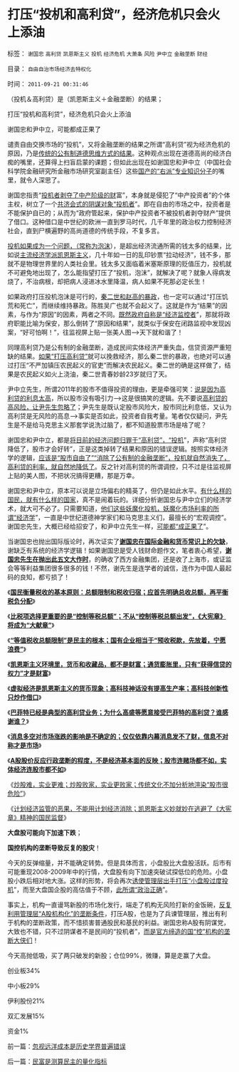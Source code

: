 # 打压“投机和高利贷”，经济危机只会火上添油

标签： `谢国忠` `高利贷` `凯恩斯主义` `投机` `经济危机` `大萧条` `风险` `尹中立` `金融垄断` `财经` 

目录： `自由自治市场经济去特权化`

时间： `2011-09-21 00:31:46`

（投机＆高利贷）是（凯恩斯主义＋金融垄断）的结果；

打压“投机和高利贷”，经济危机只会火上添油

谢国忠和尹中立，可能都成正果了

谴责自由交换市场的“投机”，又将金融垄断的结果之所谓“高利贷”视为经济危机的原因，乃是[传统的公有制道德思维方式的结果](../../../2011/8/27/基督教的反犹主义和马克思主义.md)。这种观点出现在道德高尚的经济白痴的嘴里，还算得上扫盲启蒙的课题；但如此出现在如谢国忠和尹中立（中国社会科学院金融研究所金融市场研究室副主任）这些[国产的“右派”专业知识分子](../../../2010/12/27/文革“知识越多越反动”错在那里？.md)的嘴里，就令人深思了。

谢国忠指责“[投机者剥夺了中产阶级的财](../../../2010/11/29/计划经济的胡汉三又想回来了.md)富”，本身就是侵犯了“中产投资者”的个体主权，树立了一个[共济会式的阴谋对象“投机者](../../../2011/8/28/华人和犹太人的“万恶的资本”是从那里积累的？.md)”。即在自由的市场之中，投资者是不能保护自已的；从而为“政府管起来，保护中产投资者不被投机者剥夺财产”提供了借口。这种借口是中世纪的欧洲一直到罗马时代，几千年里的政治权力控制经济社会，直到尸横遍野的高尚道德的传统手段，不复多言。

[投机如果成为一个问题，（常称为泡沫](../../../2011/8/26/基督教对高利贷和投机的偏见.md)），是超出经济流通所需的钱太多的结果，比如说[主流经济学派凯恩斯主义](../../../2011/8/25/诺贝尔奖最应颁给张五常及其分子们.md)，几十年如一日的乱印钞票“拉动经济”，钱不多，那就不是物理世界里的人类社会里。钱太多又面临着米塞斯原理的贬值压力，投机就不可避免地出现了，怎么能指望打压了“投机，泡沫”，就解决了呢？就象人得病发烧了，不治病根，却把病人浸进冰水里降温，病人如果不死那必定长生！

如果政府打压投机泡沫是可行的，[秦二世和赵高的暴政](../../../2010/6/8/民主和专制优劣比较约束定理;商鞅变法和最失败的法家.md)，也一定可以通过“打压饥荒和死亡”，而继续维持暴政。陈胜吴广也就不会起义了。这就是作为“结果”的因素，与作为“原因”的因素，两者之不同。[既然政府自称是“经济监控者](../../../2009/8/2/行政监管无法减少腐败，无法控制特权最大化定律.md)”，那就将政府职能比喻为保安，那么倒转了“原因和结果”，就类似于保安在闭路监视中发现凶案，“好可怕啊！”，往监视屏上贴一张美人图——>天下就和谐了！

同理高利贷乃是公有制的金融垄断，造成民间实体经济严重失血，信贷资源严重短缺的结果。[如果“打压高利贷”](../../../2011/8/24/（负利率＋禁止高利贷）＝取缔（货币储蓄）.md)就可以挽救经济，那么秦二世的暴政，也绝对可以通过打压“不严加镇压农民起义的官吏”而解决农民起义。秦二世的确是这样做了，结果是农民起义如火上浇油，秦二世青春妙龄23岁就归了天。

尹中立先生，所谓2011年的股市不值得投资的理由，更是牵强可笑：[说是因为高利贷的利息太高](../../../2011/8/13/高利贷救世界；金融垄断是命门.md)，所以股市没有吸引力——>这是很搞笑的逻辑。先不要说[高利贷的高风险，让尹先生忽略了](../../../2011/6/23/高利贷是风险投资；有息存款的本质就是高利贷；.md)；尹先生是既认定股市风险大，股市同比利息低，又认为高利贷是无风险的高息——>事实是否如此，投资者自我考量。笔者仅仅疑问，尹先生是不是给马克思主义那套学说洗过脑了，都不知道股票市场是啥了呢？

谢国忠和尹中立，都是[将目前的经济问题归罪于“高利贷”，“投机](../../../2011/8/13/高利贷救世界；金融垄断是命门.md)”，声称“高利贷降低了，股市才会好转”，正是这类掉转了结果和原因的错误逻辑。按照实体经济学的逻辑，[应该是“股市自由了”“消除了公有制的金融垄断”，投机就自然消失了，高利贷的利率，就自然地降低了](../../../2011/6/22/市场经济没有通货膨胀和经济危机.md)。反之针对高利贷的所谓调控，只不过是往监视屏上贴的美人图，不把状况搞得更糟，那是万幸。

谢国忠和尹中立，原本可以说是立场偏右的精英了，但仍是如此水平。[有什么样的国民，就有什么样的国家](../../../2011/6/11/消费者不能保护自已吗？监管必不可少吗？.md)，真不是闹着玩的。详细分析谢国忠与尹中立们的经济学术，就大可不必了。只需要知道，[他们这些妖魔化投机，妖魔化市场利率的所谓“经济学](../../../2011/6/22/有高利贷就没有产能过剩，没有通货膨胀；没有经济周期.md)”，一直是中世纪道德神学家们和马克思主义们，最擅长的“宏观调控”。谢国忠先生，大概已经给招安了，和尹中立先生一样，[可能都“成正果了](../../../2009/10/21/人，鬼.md)”。

当谢国忠也抛出国际版论时，再次证实了[**谢国忠在国际金融和货币常识上的欠缺**](../../../2010/10/8/谢国忠的货币和汇率的常识错误.md)，谢缺乏有系统的经济学逻辑！如果谢国忠是受人钱财命题作文，笔者衷心希望，[**谢国忠先生在抛出此五文大作时**](../../../2009/9/20/谢国忠等城镇化拉动GDP论可能灾难性结果.md)，的确收了西方金融集团，还是收了上海市，或证监会等等利益集团很多很多的钱！不然，谢先生是连学者的诚信，连作为中国人最起码的良知，都亏损了！

《[**国民衡量税收的基本原则：总额限制和税收归宿；应首先明确总收总额，再平衡税负分配**](../../../2011/8/25/税收总额限制和税负归宿.md)》

《[**比税项选择更重要的是“控制等税总额”；不从“控制等税总额出发”，《大宪章》将成为“大献章”**](../../../2011/8/25/不控制税收总额，《大宪章》将成“大献章”.md)》

《[**“等值税收总额限制”是民主的根本；国有企业相当于“预收税款，先放着，宁愿浪费”**](../../../2011/8/30/“等值税收总额限制”和国有企业和调控政策.md)》

《[**凯恩斯主义环境里，货币和收藏品，都不是财富；通货膨胀里，只有“获得信贷的权力”才是财富**](../../../2011/8/31/凯恩斯主义中，松下幸之助半仓发横财！.md)》

《[**虚拟经济是凯恩斯主义的货币现象；高科技神话没有提高生产率；高科技创新性只炒作借口**](../../../2011/9/1/乔布斯只是一种货币现象.md)》

《[**巴菲特已经是典型的高利贷业务；为什么高盛等愿意接受巴菲特的高利贷？谁感谢谁？**](../../../2011/9/2/巴菲特主营高利贷,已经十年了!.md)》

《[**消息多空对市场涨跌的影响是不确定的；仅仅依靠内幕消息发不了财，信息不对称才是市场**](../../../2011/9/15/内幕消息操纵不了市场.md)》

《[**A股股价反应行政垄断的程度，不是经济基本面的反映；股市连赌场都不如，实体经济连股市都不如**](../../../2011/9/15/股市连赌场都不如，实体经济连股市都不如.md)》

《[炒股难，实业更难；炒股败家，实业更败家；传统文化不加分析地渲染“股市很危险”](../../../2011/9/19/炒股败家，实业更败家.md)》

《[计划经济监管的恶果，不能用计划经济消除；凯恩斯主义妙就妙在逃避了《大宪章》精神的国民监督](../../../2011/9/19/鱼精蛋白，监管的恶果,用万能的监管“纠正”.md)》

**大盘股可能向下加速下跌**；

**国控机构的垄断导致反复的股灾**！

今天的反弹缩量，并不能确定转势。但是具体而言，小盘股比大盘股活跃。后市有可能重现2008-2009年中的行情，大盘股有向下加速突破试探低位的危险。小盘股小跌后相对地大涨。这样的形势，将会再次[诱使管理层出手打压“小盘股过度投机](../../../2011/7/25/牛市是散户监管管理层缔造的.md)”，而至大盘国企股的高估值于不顾，[此所谓“政治正确](../../../2009/12/14/中央军在讲政治！护盘呢！.md)”。

事实上，机构一直谩骂新股的市场化发行，端走了机构无风险打新的金饭碗，[反复利用管理层“A股机构化”的垄断条件](../../../2011/6/20/管理层应反思为“A股机构化”而妖魔化散户.md)，打压A股，也是为了兵谏管理层，推出有利于机构的垄断政策，而不惜损害普通股民和基民的利益。谢国忠称A股有阴谋党，大致也不错，只不过阴谋者不是民间的“投机者”，[而是官方缔造的国“控”机构的垄断大侠们](../../../2008/9/23/可能拆分基金公司才能真正救市.md)！

今天高抛低吸，买了两只破发的新股；仓位99%，微赚，算是走赢了大盘。

创业板34%

中小板29%

伊利股份21%

双汇发展15%

资金1%



前一篇：[忽视远洋成本是历史学界普遍错误](../../../2011/9/20/忽视远洋成本是历史学界普遍错误.md)

后一篇：[民富是测算民主的量化指标](../../../2011/9/21/民富是测算民主的量化指标.md)